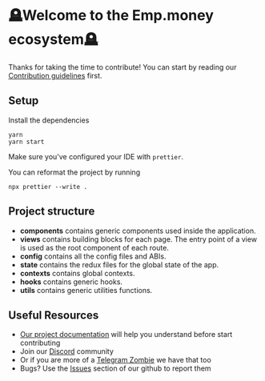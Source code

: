 # 🪦Welcome to the Emp.money ecosystem🪦

Thanks for taking the time to contribute!
You can start by reading our [Contribution guidelines](CONTRIBUTING.md) first.

## Setup

Install the dependencies

```shell
yarn
yarn start
```

Make sure you've configured your IDE with `prettier`.

You can reformat the project by running

```shell
npx prettier --write .
```

## Project structure

- **components** contains generic components used inside the application.
- **views** contains building blocks for each page. The entry point of a view is used as the root component of each route.
- **config** contains all the config files and ABIs.
- **state** contains the redux files for the global state of the app.
- **contexts** contains global contexts.
- **hooks** contains generic hooks.
- **utils** contains generic utilities functions.

## Useful Resources

- [Our project documentation](https://docs.emp.money/documents/) will help you understand before start contributing
- Join our [Discord](https://discord.emp.money) community
- Or if you are more of a [Telegram Zombie](https://t.me/empmoneybsc) we have that too
- Bugs? Use the [Issues](https://github.com/DrManhattan115/emp-frontend/issues) section of our github to report them
